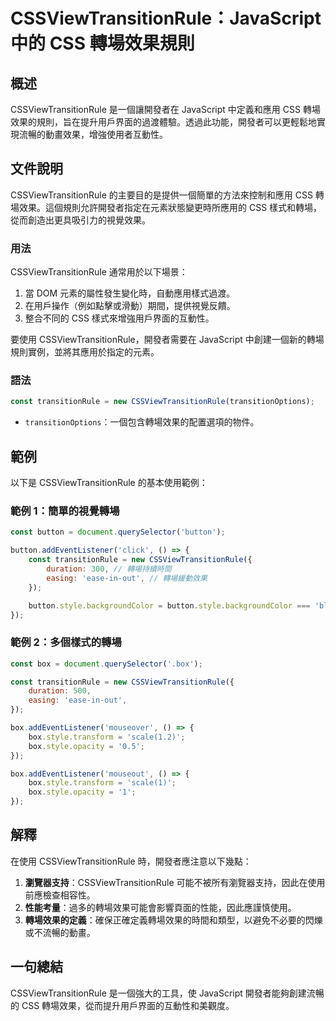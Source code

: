 <!--
Meta Description: # CSSViewTransitionRule：JavaScript 中的 CSS 轉場效果規則 ## 概述 CSSViewTransitionRule 是一個讓開發者在 JavaScript 中定義和應用 CSS 轉場效果的規則，旨在提升用戶界面的過渡體驗。透過此功能，開發者可以更輕鬆地實現流暢的...
Meta Keywords: cssviewtransitionrule, box, javascript, css, style
-->

# CSSViewTransitionRule：JavaScript 中的 CSS 轉場效果規則

## 概述
CSSViewTransitionRule 是一個讓開發者在 JavaScript 中定義和應用 CSS 轉場效果的規則，旨在提升用戶界面的過渡體驗。透過此功能，開發者可以更輕鬆地實現流暢的動畫效果，增強使用者互動性。

## 文件說明
CSSViewTransitionRule 的主要目的是提供一個簡單的方法來控制和應用 CSS 轉場效果。這個規則允許開發者指定在元素狀態變更時所應用的 CSS 樣式和轉場，從而創造出更具吸引力的視覺效果。

### 用法
CSSViewTransitionRule 通常用於以下場景：
1. 當 DOM 元素的屬性發生變化時，自動應用樣式過渡。
2. 在用戶操作（例如點擊或滑動）期間，提供視覺反饋。
3. 整合不同的 CSS 樣式來增強用戶界面的互動性。

要使用 CSSViewTransitionRule，開發者需要在 JavaScript 中創建一個新的轉場規則實例，並將其應用於指定的元素。

### 語法
```javascript
const transitionRule = new CSSViewTransitionRule(transitionOptions);
```

- `transitionOptions`：一個包含轉場效果的配置選項的物件。

## 範例
以下是 CSSViewTransitionRule 的基本使用範例：

### 範例 1：簡單的視覺轉場
```javascript
const button = document.querySelector('button');

button.addEventListener('click', () => {
    const transitionRule = new CSSViewTransitionRule({
        duration: 300, // 轉場持續時間
        easing: 'ease-in-out', // 轉場緩動效果
    });

    button.style.backgroundColor = button.style.backgroundColor === 'blue' ? 'red' : 'blue';
});
```

### 範例 2：多個樣式的轉場
```javascript
const box = document.querySelector('.box');

const transitionRule = new CSSViewTransitionRule({
    duration: 500,
    easing: 'ease-in-out',
});

box.addEventListener('mouseover', () => {
    box.style.transform = 'scale(1.2)';
    box.style.opacity = '0.5';
});

box.addEventListener('mouseout', () => {
    box.style.transform = 'scale(1)';
    box.style.opacity = '1';
});
```

## 解釋
在使用 CSSViewTransitionRule 時，開發者應注意以下幾點：

1. **瀏覽器支持**：CSSViewTransitionRule 可能不被所有瀏覽器支持，因此在使用前應檢查相容性。
2. **性能考量**：過多的轉場效果可能會影響頁面的性能，因此應謹慎使用。
3. **轉場效果的定義**：確保正確定義轉場效果的時間和類型，以避免不必要的閃爍或不流暢的動畫。

## 一句總結
CSSViewTransitionRule 是一個強大的工具，使 JavaScript 開發者能夠創建流暢的 CSS 轉場效果，從而提升用戶界面的互動性和美觀度。